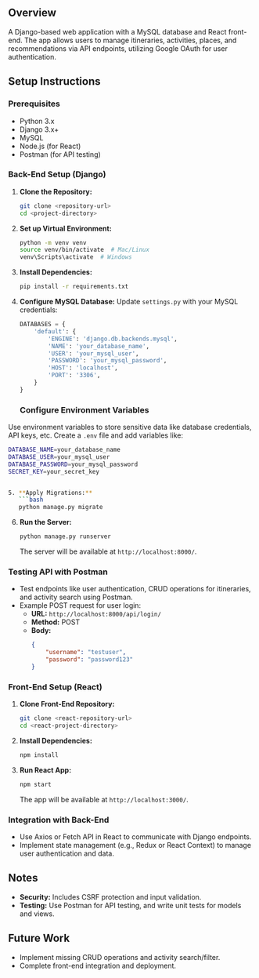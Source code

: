 
## Overview

A Django-based web application with a MySQL database and React front-end. The app allows users to manage itineraries, activities, places, and recommendations via API endpoints, utilizing Google OAuth for user authentication.

## Setup Instructions

### Prerequisites

- Python 3.x
- Django 3.x+
- MySQL
- Node.js (for React)
- Postman (for API testing)

### Back-End Setup (Django)

1. **Clone the Repository:**
   ```bash
   git clone <repository-url>
   cd <project-directory>
   ```

2. **Set up Virtual Environment:**
   ```bash
   python -m venv venv
   source venv/bin/activate  # Mac/Linux
   venv\Scripts\activate  # Windows
   ```

3. **Install Dependencies:**
   ```bash
   pip install -r requirements.txt
   ```

4. **Configure MySQL Database:**
   Update `settings.py` with your MySQL credentials:
   ```python
   DATABASES = {
       'default': {
           'ENGINE': 'django.db.backends.mysql',
           'NAME': 'your_database_name',
           'USER': 'your_mysql_user',
           'PASSWORD': 'your_mysql_password',
           'HOST': 'localhost',
           'PORT': '3306',
       }
   }
   ```
   ### Configure Environment Variables

Use environment variables to store sensitive data like database credentials, API keys, etc. Create a `.env` file and add variables like:

```bash
DATABASE_NAME=your_database_name
DATABASE_USER=your_mysql_user
DATABASE_PASSWORD=your_mysql_password
SECRET_KEY=your_secret_key


5. **Apply Migrations:**
   ```bash
   python manage.py migrate
   ```

6. **Run the Server:**
   ```bash
   python manage.py runserver
   ```

   The server will be available at `http://localhost:8000/`.

### Testing API with Postman

- Test endpoints like user authentication, CRUD operations for itineraries, and activity search using Postman.
- Example POST request for user login:
  - **URL:** `http://localhost:8000/api/login/`
  - **Method:** POST
  - **Body:**
    ```json
    {
        "username": "testuser",
        "password": "password123"
    }
    ```

### Front-End Setup (React)

1. **Clone Front-End Repository:**
   ```bash
   git clone <react-repository-url>
   cd <react-project-directory>
   ```

2. **Install Dependencies:**
   ```bash
   npm install
   ```

3. **Run React App:**
   ```bash
   npm start
   ```

   The app will be available at `http://localhost:3000/`.

### Integration with Back-End

- Use Axios or Fetch API in React to communicate with Django endpoints.
- Implement state management (e.g., Redux or React Context) to manage user authentication and data.

## Notes

- **Security:** Includes CSRF protection and input validation.
- **Testing:** Use Postman for API testing, and write unit tests for models and views.

## Future Work

- Implement missing CRUD operations and activity search/filter.
- Complete front-end integration and deployment.
